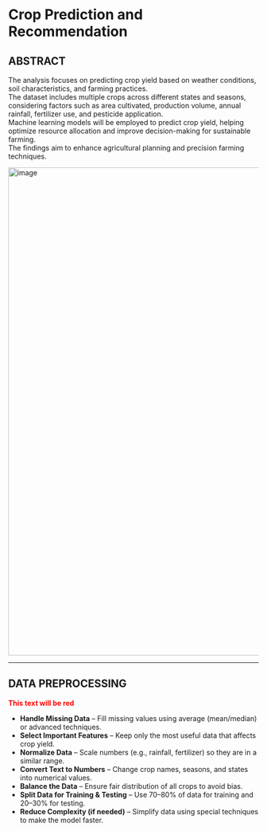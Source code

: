 # Crop Prediction and Recommendation

## ABSTRACT

The analysis focuses on predicting crop yield based on weather conditions, soil characteristics, and farming practices.  
The dataset includes multiple crops across different states and seasons, considering factors such as area cultivated, production volume, annual rainfall, fertilizer use, and pesticide application.  
Machine learning models will be employed to predict crop yield, helping optimize resource allocation and improve decision-making for sustainable farming.  
The findings aim to enhance agricultural planning and precision farming techniques.

<img width="1304" height="980" alt="image" src="https://github.com/user-attachments/assets/65614ddc-b701-4410-b70a-4e2ad5f1cb1b" />

---

## DATA PREPROCESSING

<span style="color:red"><strong>This text will be red</strong></span>

- **Handle Missing Data** – Fill missing values using average (mean/median) or advanced techniques.  
- **Select Important Features** – Keep only the most useful data that affects crop yield.  
- **Normalize Data** – Scale numbers (e.g., rainfall, fertilizer) so they are in a similar range.  
- **Convert Text to Numbers** – Change crop names, seasons, and states into numerical values.  
- **Balance the Data** – Ensure fair distribution of all crops to avoid bias.  
- **Split Data for Training & Testing** – Use 70–80% of data for training and 20–30% for testing.  
- **Reduce Complexity (if needed)** – Simplify data using special techniques to make the model faster.
